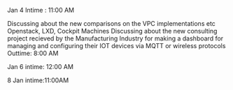 Jan 4 
Intime : 11:00 AM

Discussing about the new comparisons on the VPC implementations etc
Openstack, LXD, Cockpit Machines
Discussing about the new consulting project recieved by the Manufacturing Industry for making a dashboard for managing and configuring their IOT devices via MQTT or wireless protocols
Outtime: 8:00 AM

Jan 6 
intime: 12:00 AM



8 Jan
intime:11:00AM





